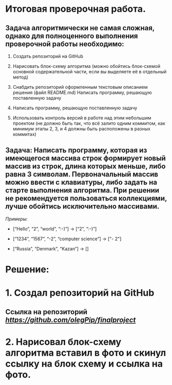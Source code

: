 # Итоговая проверочная работа.
## Задача алгоритмически не самая сложная, однако для полноценного выполнения проверочной работы необходимо:

 1. Создать репозиторий на GitHub

2. Нарисовать блок-схему алгоритма (можно обойтись блок-схемой основной содержательной части, если вы выделяете её в отдельный метод)

3. Снабдить репозиторий оформленным текстовым описанием решения (файл README.md)
Написать программу, решающую поставленную задачу

4. Написать программу, решающую поставленную задачу

5. Использовать контроль версий в работе над этим небольшим проектом (не должно быть так, что всё залито одним коммитом, как минимум этапы 2, 3, и 4 должны быть расположены в разных коммитах)

## Задача: Написать программу, которая из имеющегося массива строк формирует новый массив из строк, длина которых меньше, либо равна 3 символам. Первоначальный массив можно ввести с клавиатуры, либо задать на старте выполнения алгоритма. При решении не рекомендуется пользоваться коллекциями, лучше обойтись исключительно массивами.

*Примеры:*

* [“Hello”, “2”, “world”, “:-)”] → [“2”, “:-)”]

* [“1234”, “1567”, “-2”, “computer science”] → ["- 2"]

* [“Russia”, “Denmark”, “Kazan”] → []

# Решение:

# 1. Создал репозиторий на GitHub

## Ссылка на репозиторий *https://github.com/olegPip/finalproject*

# 2. Нарисовал блок-схему алгоритма вставил в фото и скинул ссылку на блок схему и ссылка на фото. 